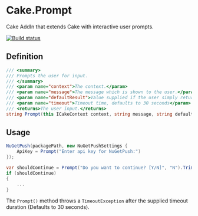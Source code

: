 # Cake.Prompt
Cake AddIn that extends Cake with interactive user prompts.

[![Build status](https://megakid.visualstudio.com/Cake.Prompt/_apis/build/status/Cake.Prompt)](https://megakid.visualstudio.com/Cake.Prompt/_build/latest?definitionId=1)

## Definition

```c#
/// <summary>
/// Prompts the user for input.
/// </summary>
/// <param name="context">The context.</param>
/// <param name="message">The message which is shown to the user.</param>
/// <param name="defaultResult">Value supplied if the user simply returns with no input</param>
/// <param name="timeout">Timeout time, defaults to 30 seconds</param>
/// <returns>The user input.</returns>
string Prompt(this ICakeContext context, string message, string defaultResult = default, TimeSpan timeout = default);
```

## Usage

```c#
NuGetPush(packagePath, new NuGetPushSettings {
    ApiKey = Prompt("Enter api key for NuGetPush:")
});
```

```c#
var shouldContinue = Prompt("Do you want to continue? [Y/N]", "N").Trim().ToUpperInvariant() == "Y";
if (shouldContinue)
{
    ...
}
```

The `Prompt()` method throws a `TimeoutException` after the supplied timeout duration (Defaults to 30 seconds).
